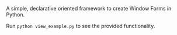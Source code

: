 A simple, declarative oriented framework to create Window Forms in Python.

Run `python view_example.py` to see the provided functionality.

